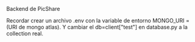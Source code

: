 Backend de PicShare

Recordar crear un archivo .env con la variable de entorno MONGO_URI = (URI de mongo atlas).
Y cambiar el db=client["test"] en database.py a la collection real.
